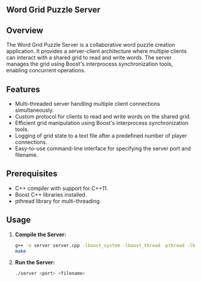 ## Word Grid Puzzle Server
## Overview

The Word Grid Puzzle Server is a collaborative word puzzle creation application. It provides a server-client architecture where multiple clients can interact with a shared grid to read and write words. The server manages the grid using Boost's interprocess synchronization tools, enabling concurrent operations.

## Features

- Multi-threaded server handling multiple client connections simultaneously.
- Custom protocol for clients to read and write words on the shared grid.
- Efficient grid manipulation using Boost's interprocess synchronization tools.
- Logging of grid state to a text file after a predefined number of player connections.
- Easy-to-use command-line interface for specifying the server port and filename.

## Prerequisites

- C++ compiler with support for C++11.
- Boost C++ libraries installed.
- pthread library for multi-threading.

## Usage

1. **Compile the Server:**
   ```bash
   g++ -o server server.cpp -lboost_system -lboost_thread -pthread -lboost_iostreams or <br>
   make
2. **Run the Server:**
   ```bash
   ./server <port> <filename>
